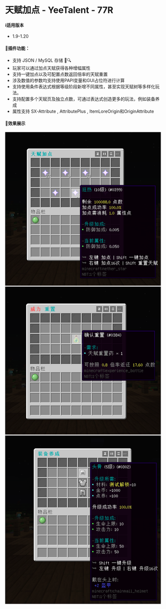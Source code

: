 # 天赋加点 - YeeTalent - 77R

#### ℹ️适用版本

- 1.9-1.20

#### 🔧插件功能：

- 支持 JSON / MySQL 存储 📁🔍
- 玩家可以通过加点天赋获得各种增幅属性
- 支持一键加点以及可配置点数返回倍率的天赋重置
- 涉及数值的参数均支持使用PAPI变量和GUI占位符进行计算
- 支持使用条件表达式根据等级阶段新增不同属性，甚至实现天赋树等多样化玩法。
- 支持配置多个天赋页及独立点数，可通过表达式创造更多的玩法，例如装备养成
- 属性支持 SX-Attribute , AttributePlus , ItemLoreOrigin和OriginAttribute

#### 🎉效果展示

![img.png](img/img.png)
![img_1.png](img/img_1.png)
![img_2.png](img/img_2.png)
